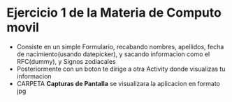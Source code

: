 # Ejercicio 1 de  la Materia de Computo movil
- Consiste en un simple Formulario, recabando nombres, apellidos, fecha de nacimiento(usando datepicker), y sacando informacion como el RFC(dummy), y Signos zodiacales
- Posteriormente con un boton te dirige a otra Activity donde visualizas tu informacion
- CARPETA **Capturas de Pantalla** se visualizara la aplicacion en formato jpg
